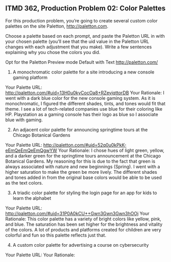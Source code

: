 ## ITMD 362, Production Problem 02: Color Palettes

For this production problem, you’re going to create several custom color palettes on the site
Paletton, http://paletton.com.

Choose a palette based on each prompt, and paste the Paletton URL in with your chosen palette
(you’ll see that the uid value in the Paletton URL changes with each adjustment that you make).
Write a few sentences explaining why you chose the colors you did.

Opt for the Paletton Preview mode Default with Text http://paletton.com/

1. A monochromatic color palette for a site introducing a new console gaming platform

Your Palette URL: http://paletton.com/#uid=13H0u0kyCocOa8+RZeyjqttorDB
Your Rationale: I went with a dark blue color for the new console gaming system.
As it is monochromatic, I figured the different shades, tints, and tones would
fit that theme. I see a lot of tech-related companies use blue for their coloring
like HP. Playstation as a gaming console has their logo as blue so I associate
blue with gaming.

2. An adjacent color palette for announcing springtime tours at the Chicago Botanical Gardens

Your Palette URL: http://paletton.com/#uid=52q0u0kPkK-eEmQeEmQeEmQgwYW
Your Rationale: I chose hues of light green, yellow, and a darker green for the
springtime tours announcement at the Chicago Botanical Gardens. My reasoning for
this is due to the fact that green is always associated with nature and new
beginnings (Spring). I went with a higher saturation to make the green be more
lively. The different shades and tones added in from the original base colors
would be able to be used as the text colors.

3. A triadic color palette for styling the login page for an app for kids to learn the alphabet

Your Palette URL: http://paletton.com/#uid=31P0A0kCU++Gwn3Gwn3Gwn3hOOj
Your Rationale: This color palette has a variety of bright colors like yellow,
pink, and blue. The saturation has been set higher for the brightness and vitality
of the colors. A lot of products and platforms created for children are very
colorful and fun so this palette reflects just that. 

4. A custom color palette for advertising a course on cybersecurity

Your Palette URL:
Your Rationale:
